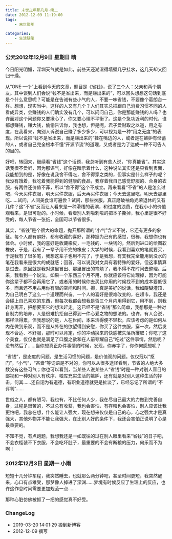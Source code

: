 ```yaml
---
title: 末世之年那几月·续二
date: 2012-12-09 11:19:00
tags:
    - 末世那年

categories:
    - 生活随笔
---
```



<!--more-->

### 公元2012年12月9日 星期日 晴

今日阳光明媚，深圳天气就是如此，前些天还潮湿得墙壁几乎挂水，这几天却又回归干燥。

从“ONE·一个”上看到今天的文章，题目是《省钱》，说了三个人：父亲和两个朋友。其中谈到人们会说“钱不是省出来，而是赚出来的”，可以回头想想这句话到底是个什么意思呢？可能是在告诫有些小气的人，不要一味省钱，不要像个葛朗台一样。想想，现实当中，这样的人又有几个？人们其实总把跟自己消费习惯不同的人看成异类，会赚钱的人们确实没有几个，可以问问自己，你是那能赚钱的人吗？也许面对这个问题你又要揪心了，你又要心理不平衡了。这是个急功近利的时代，谁都想赚钱，赚大钱，偷偷告诉你，我也想，但是呢，君子爱财取之以道，用之有度，在我看来，向别人诉说自己赚了多少多少，可以视为是一种“用之无度”的表现。所以说把“钱不是省出来，而是赚出来的”挂在嘴边的人，或者是在嫉妒有储蓄的人，或者自己完全根本不懂“开源节流”的道理，又或者是为了达成一种不可告人的目的。

好吧，转回来，继续看“省钱”这个话题，我总听到有些人说，“你真能省”。其实这话我很不爱听，因为那语气，好像在暗示着什么，这种说法其实还是只看到表面，我能想到的是，好像在说我舍不得吃，舍不得穿之类的，但事实是什么样子的呢？我没有饿着，我吃着我能得到的健康的食品，我穿着我自己感觉舒服的、合身的衣服，有两件还价值不菲，所以“舍不得”这个不成立。再来看看“不省”的人是怎么过吧，今天买件衣服，明天买件衣服，后天再买件衣服；今天去这里吃，明天去那里吃……试问，人间美食谁可遍尝？试问，那些衣服，真正磨破袖角光荣退休的又有几件？这“不省”反而让人看来是一种滑稽的表演，和过度的浪费，在我小小的价值观看来，是很可耻的。小时候，看着别人刺啦刺啦的把本子撕掉，我心里是很不好受的，每人节省一张纸，全国可以节省很多。

其实，“省钱”是个很大的命题，抛开那所谓的“小气”含义不说，它还有更多的象征。每个人都有癖好，都有收藏的喜好，那种据为己有的感觉，很棒，我想你也有体会。小时候，我的喜好是收藏橡皮，一毛钱的、一块钱的，然后到进口的绘图软橡皮，于是，我有了一辈子用不完的橡皮；大学的时候，我看到喜欢的笔就要买，于是我有了很多笔，我想这辈子也用不完了，于是我想，有支我完全能用到没水的笔在我看来是很大的成就感；回首，可以说我对文具有着特殊的爱好，但这事情算是过去，原因就是我对这里冒出、那里冒出的笔烦了，我不得不花时间去整理。后来，我看到一个说法，如果一个东西三个月不用，你就应该将它处理掉，因为可能你这辈子都不会再用它了，或者用的时候你去买比你用的时候找不到的成本要低很多，而且还不用占用你有限的空间和时间。擦，真是美好的说话，我如醍醐灌顶，为自己明白了这么一个道理而兴奋。一个人的喜好是很难改变的，在超市，我还是会碰上自己喜欢的东西，但每次我都会想我是否三个月内用得到它，用不到，则我转身离开，把想要买它的想法赶走。这已经不是“省钱”那么简单，我想那是一种对自制力的培养，人是很难抗拒自己得到一件心爱之物的想法的。也许，有人会说，那样活得累，但我想说的是，人在世间，本来活得便不轻松，应该考虑的是如何从内在做到乐观，而不是从外在的欲望得到安慰，你买了这件衣服，穿一次，然后发现不合适、不舒服，那时可以肯定，你的冲动换来的快感被失落所攫取；你吃了这个美食，仅仅也就是满足了口腹之欲和在人前夸耀自己“吃过”这件事情，然后呢？没有然后了……当你想真正办件事情的时候，发现，你赤字了，你作何感想呢？

“省钱”，是态度的问题，是生活习惯的问题，是价值观的问题。仅仅冠以“抠门”，“小气”，“吝啬”等词语是不对的，你可以从很多途径看到，节省的人绝大多数没有这些习气；你也可以看到，当某些人说某些人“省钱”时是一种对别人盲目的鄙视和一种对别人有秩序、粮库充实生活的嫉妒，还有就是对别人这种生活的抨击，何其……还自诩为有道德，有职业道德就更是扯淡了，已经忘记了所谓的“不评判”……

世俗之人，都有陋习，我也有，不比任何人少，我在尽自己最大的力做到完善自身，过程是艰苦的，不过总有收获，我也会害怕，有存粮也会害怕，别人应该比我更怕吧，我总在想，什么能让人强大，现在想来仅仅是自己的心，心之强大才是真强大，其他外物并不能让我强大，在比别人好的条件下，我还会害怕正说明了心是最重要的。

不知不觉，有点跑题，我想我还是一如既往的过在别人眼里看来“省钱”的日子吧，不会衣柜装不下衣服，不会吃坏肚子，最重要的不会有断粮的压力，何乐而不为啊！

### 2012年12月3日 星期一 小雨

短短十几分钟车程，我突然睡去，也就那么两分钟吧，甚至时间更短，我突然醒来，心口有点难受，那梦像人掉进了深渊……梦境有时候反应了生理上的反应，也许这作息时间需要更加规范一点……

那种心脏仿佛被抓了一把的感觉真不好受。

### ChangeLog
- 2019-03-20 14:01:29 搬到新博客
- 2012-12-09 撰写